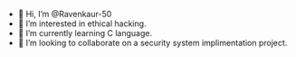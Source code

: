 - 👋 Hi, I’m @Ravenkaur-50
- 👀 I’m interested in ethical hacking.
- 🌱 I’m currently learning C language.
- 💞️ I’m looking to collaborate on a security system implimentation project.


<!---
Ravenkaur-50/Ravenkaur-50 is a ✨ special ✨ repository because its `README.md` (this file) appears on your GitHub profile.
You can click the Preview link to take a look at your changes.
--->
